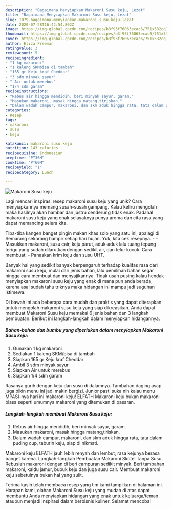```yaml
---
description: "Bagaimana Menyiapkan Makaroni Susu keju, Lezat"
title: "Bagaimana Menyiapkan Makaroni Susu keju, Lezat"
slug: 1079-bagaimana-menyiapkan-makaroni-susu-keju-lezat
date: 2020-07-28T16:42:54.802Z
image: https://img-global.cpcdn.com/recipes/b3f93f76063ecac6/751x532cq70/makaroni-susu-keju-foto-resep-utama.jpg
thumbnail: https://img-global.cpcdn.com/recipes/b3f93f76063ecac6/751x532cq70/makaroni-susu-keju-foto-resep-utama.jpg
cover: https://img-global.cpcdn.com/recipes/b3f93f76063ecac6/751x532cq70/makaroni-susu-keju-foto-resep-utama.jpg
author: Eliza Freeman
ratingvalue: 3
reviewcount: 5
recipeingredient:
- "1 kg makaroni"
- "1 kaleng SKMbisa di tambah"
- "165 gr Keju kraf Cheddar"
- "3 sdm minyak sayur"
- " Air untuk merebus"
- "1/4 sdm garam"
recipeinstructions:
- "Rebus air hingga mendidih, beri minyak sayur, garam."
- "Masukan makaroni, masak hingga matang,tiriskan."
- "Dalam wadah campur, makaroni, dan skm aduk hingga rata, tata dalam puding cup, taburin keju, siap di nikmati."
categories:
- Resep
tags:
- makaroni
- susu
- keju

katakunci: makaroni susu keju 
nutrition: 143 calories
recipecuisine: Indonesian
preptime: "PT36M"
cooktime: "PT60M"
recipeyield: "1"
recipecategory: Lunch

---
```



![Makaroni Susu keju](https://img-global.cpcdn.com/recipes/b3f93f76063ecac6/751x532cq70/makaroni-susu-keju-foto-resep-utama.jpg)

Lagi mencari inspirasi resep makaroni susu keju yang unik? Cara menyiapkannya memang susah-susah gampang. Kalau keliru mengolah maka hasilnya akan hambar dan justru cenderung tidak enak. Padahal makaroni susu keju yang enak selayaknya punya aroma dan cita rasa yang dapat memancing selera kita.

Tiba-tiba kangen banget pingin makan khas solo yang satu ini, apalagi di Semarang sekarang hampir setiap hari hujan. Yuk, kita cek resepnya. - - Masukkan makaroni, susu cair, keju parut, aduk-aduk lalu tuang tepung terigu yang sudah dilarutkan dengan sedikit air, dan telur kocok. Cara membuat: - Panaskan krim keju dan susu UHT.

Banyak hal yang sedikit banyak berpengaruh terhadap kualitas rasa dari makaroni susu keju, mulai dari jenis bahan, lalu pemilihan bahan segar hingga cara membuat dan menyajikannya. Tidak usah pusing kalau hendak menyiapkan makaroni susu keju yang enak di mana pun anda berada, karena asal sudah tahu triknya maka hidangan ini mampu jadi suguhan istimewa.


Di bawah ini ada beberapa cara mudah dan praktis yang dapat diterapkan untuk mengolah makaroni susu keju yang siap dikreasikan. Anda dapat membuat Makaroni Susu keju memakai 6 jenis bahan dan 3 langkah pembuatan. Berikut ini langkah-langkah dalam menyiapkan hidangannya.

<!--inarticleads1-->

##### Bahan-bahan dan bumbu yang diperlukan dalam menyiapkan Makaroni Susu keju:

1. Gunakan 1 kg makaroni
1. Sediakan 1 kaleng SKM/bisa di tambah
1. Siapkan 165 gr Keju kraf Cheddar
1. Ambil 3 sdm minyak sayur
1. Siapkan  Air untuk merebus
1. Siapkan 1/4 sdm garam


Rasanya gurih dengan keju dan susu di dalamnya. Tambahan daging asap juga bikin menu ini jadi makin bergizi. Junior pasti suka nih kalau menu MPASI-nya hari ini makaroni keju! ELFATH Makaroni keju bukan makaroni biasa seperti umumnya makaroni yang ditemukan di pasaran. 

<!--inarticleads2-->

##### Langkah-langkah membuat Makaroni Susu keju:

1. Rebus air hingga mendidih, beri minyak sayur, garam.
1. Masukan makaroni, masak hingga matang,tiriskan.
1. Dalam wadah campur, makaroni, dan skm aduk hingga rata, tata dalam puding cup, taburin keju, siap di nikmati.


Makaroni keju ELFATH jauh lebih renyah dan lembut, rasa kejunya berasa banget karena. Langkah-langkah Pembuatan Makaroni Skotel Tanpa Susu. Rebuslah makaroni dengan di beri campuran sedikit minyak. Beri tambahan makaroni, kaldu jamur, bubuk keju dan juga susu cair. Membuat makaroni keju sebetulnya bukan hal yang sulit. 

Terima kasih telah membaca resep yang tim kami tampilkan di halaman ini. Harapan kami, olahan Makaroni Susu keju yang mudah di atas dapat membantu Anda menyiapkan hidangan yang enak untuk keluarga/teman ataupun menjadi inspirasi dalam berbisnis kuliner. Selamat mencoba!
